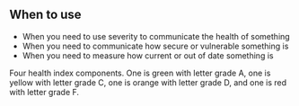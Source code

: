 ## When to use

- When you need to use severity to communicate the health of something
- When you need to communicate how secure or vulnerable something is
- When you need to measure how current or out of date something is

<div id="overview-image-description" class="visually-hidden">
  Four health index components. One is green with letter grade A, one is yellow 
  with letter grade C, one is orange with letter grade D, and one is red with 
  letter grade F.
</div>
